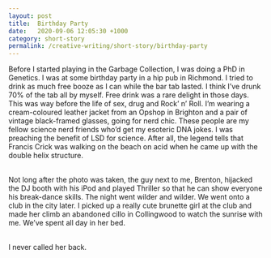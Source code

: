 ```yaml
---
layout: post
title:  Birthday Party
date:   2020-09-06 12:05:30 +1000
category: short-story
permalink: /creative-writing/short-story/birthday-party
---
```


Before I started playing in the Garbage Collection, I was doing a PhD in Genetics. I was at some birthday party in a hip pub in Richmond. I tried to drink as much free booze as I can while the bar tab lasted. I think I’ve drunk 70% of the tab all by myself. Free drink was a rare delight in those days. This was way before the life of sex, drug and Rock’ n’ Roll. I’m wearing a cream-coloured leather jacket from an Opshop in Brighton and a pair of vintage black-framed glasses, going for nerd chic. These people are my fellow science nerd friends who’d get my esoteric DNA jokes. I was preaching the benefit of LSD for science. After all, the legend tells that Francis Crick was walking on the beach on acid when he came up with the double helix structure.
<br /><br />

Not long after the photo was taken, the guy next to me, Brenton, hijacked the DJ booth with his iPod and played Thriller so that he can show everyone his break-dance skills. The night went wilder and wilder. We went onto a club in the city later. I picked up a really cute brunette girl at the club and made her climb an abandoned cillo in Collingwood to watch the sunrise with me. We’ve spent all day in her bed.
<br /><br />

I never called her back.
<br /><br />